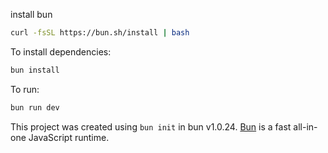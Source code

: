 install bun
```bash
curl -fsSL https://bun.sh/install | bash
```

To install dependencies:

```bash
bun install
```

To run:

```bash
bun run dev
```

This project was created using `bun init` in bun v1.0.24. [Bun](https://bun.sh) is a fast all-in-one JavaScript runtime.
